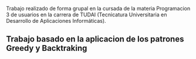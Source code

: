 Trabajo realizado de forma grupal en la cursada de la materia Programacion 3 de usuarios en la carrera de TUDAI (Tecnicatura Universitaria en Desarrollo de Aplicaciones Informáticas).

## Trabajo basado en la aplicacion de los patrones Greedy y Backtraking
